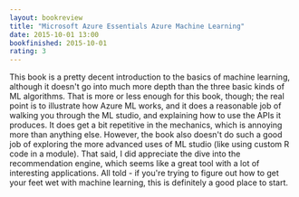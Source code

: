 ```yaml
---
layout: bookreview
title: "Microsoft Azure Essentials Azure Machine Learning"
date: 2015-10-01 13:00
bookfinished: 2015-10-01
rating: 3
---
```


This book is a pretty decent introduction to the basics of machine learning, although it doesn't go into much more depth than the three basic kinds of ML algorithms.  That is more or less enough for this book, though; the real point is to illustrate how Azure ML works, and it does a reasonable job of walking you through the ML studio, and explaining how to use the APIs it produces.  It does get a bit repetitive in the mechanics, which is annoying more than anything else.  However, the book also doesn't do such a good job of exploring the more advanced uses of ML studio (like using custom R code in a module). That said, I did appreciate the dive into the recommendation engine, which seems like a great tool with a lot of interesting applications.  All told - if you're trying to figure out how to get your feet wet with machine learning, this is definitely a good place to start.